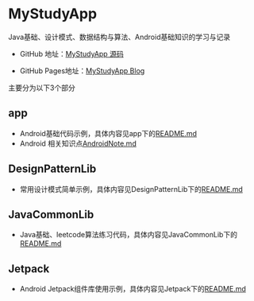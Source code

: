 # MyStudyApp
Java基础、设计模式、数据结构与算法、Android基础知识的学习与记录 

- GitHub 地址：[MyStudyApp 源码](https://github.com/Joshua-Lu/MyStudyApp)

- GitHub Pages地址：[MyStudyApp Blog](https://joshua-lu.github.io/MyStudyApp/)



主要分为以下3个部分

## app  

- Android基础代码示例，具体内容见app下的[README.md](app/README.md)
- Android 相关知识点[AndroidNote.md](docs/AndroidNote.md)

## DesignPatternLib

- 常用设计模式简单示例，具体内容见DesignPatternLib下的[README.md](DesignPatternlib/README.md)

##  JavaCommonLib  

- Java基础、leetcode算法练习代码，具体内容见JavaCommonLib下的[README.md](JavaCommonLib/README.md)

## Jetpack

- Android Jetpack组件库使用示例，具体内容见Jetpack下的[README.md](Jetpack/README.md)